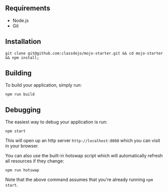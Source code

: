 ## Requirements

- Node.js
- Git


## Installation

```
git clone git@github.com:classdojo/mojo-starter.git && cd mojo-starter && npm install;
```

## Building

To build your application, simply run:

```
npm run build
```

## Debugging

The easiest way to debug your application is run:

```
npm start
```

This will open up an http server `http://localhost:8080` which you can visit in your browser.

You can also use the built-in hotswap script which will automatically refresh all resources if they change:

```
npm run hotswap
```

Note that the above command assumes that you're already running `npm start`.
